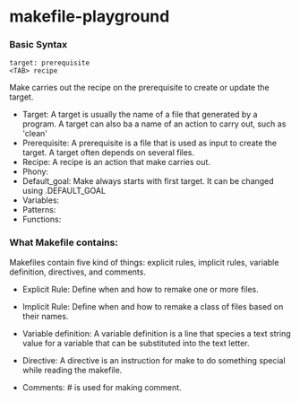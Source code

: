 # makefile-playground

### Basic Syntax
```shell
target: prerequisite
<TAB> recipe
```
Make carries out the recipe on the prerequisite to create or update the target.

- Target: A target is usually the name of a file that generated by a program. A target can also ba a name of an action to carry out, such as 'clean'
- Prerequisite: A prerequisite is a file that is used as input to create the target. A target often depends on several files.
- Recipe: A recipe is an action that make carries out.
- Phony:
- Default_goal: Make always starts with first target. It can be changed using .DEFAULT_GOAL
- Variables:
- Patterns:
- Functions:

### What Makefile contains:
Makefiles contain five kind of things: explicit rules, implicit rules, variable definition, directives, and comments.

- Explicit Rule: Define when and how to remake one or more files.

- Implicit Rule: Define when and how to remake a class of files based on their names.

- Variable definition: A variable definition is a line that species a text string value for a variable that can be substituted into the text letter.

- Directive: A directive is an instruction for make to do something special while reading the makefile.

- Comments: # is used for making comment.

